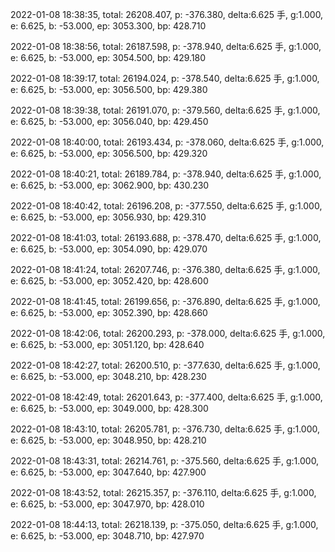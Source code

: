 2022-01-08 18:38:35, total: 26208.407, p: -376.380, delta:6.625 手, g:1.000, e: 6.625, b: -53.000, ep: 3053.300, bp: 428.710

2022-01-08 18:38:56, total: 26187.598, p: -378.940, delta:6.625 手, g:1.000, e: 6.625, b: -53.000, ep: 3054.500, bp: 429.180

2022-01-08 18:39:17, total: 26194.024, p: -378.540, delta:6.625 手, g:1.000, e: 6.625, b: -53.000, ep: 3056.500, bp: 429.380

2022-01-08 18:39:38, total: 26191.070, p: -379.560, delta:6.625 手, g:1.000, e: 6.625, b: -53.000, ep: 3056.040, bp: 429.450

2022-01-08 18:40:00, total: 26193.434, p: -378.060, delta:6.625 手, g:1.000, e: 6.625, b: -53.000, ep: 3056.500, bp: 429.320

2022-01-08 18:40:21, total: 26189.784, p: -378.940, delta:6.625 手, g:1.000, e: 6.625, b: -53.000, ep: 3062.900, bp: 430.230

2022-01-08 18:40:42, total: 26196.208, p: -377.550, delta:6.625 手, g:1.000, e: 6.625, b: -53.000, ep: 3056.930, bp: 429.310

2022-01-08 18:41:03, total: 26193.688, p: -378.470, delta:6.625 手, g:1.000, e: 6.625, b: -53.000, ep: 3054.090, bp: 429.070

2022-01-08 18:41:24, total: 26207.746, p: -376.380, delta:6.625 手, g:1.000, e: 6.625, b: -53.000, ep: 3052.420, bp: 428.600

2022-01-08 18:41:45, total: 26199.656, p: -376.890, delta:6.625 手, g:1.000, e: 6.625, b: -53.000, ep: 3052.390, bp: 428.660

2022-01-08 18:42:06, total: 26200.293, p: -378.000, delta:6.625 手, g:1.000, e: 6.625, b: -53.000, ep: 3051.120, bp: 428.640

2022-01-08 18:42:27, total: 26200.510, p: -377.630, delta:6.625 手, g:1.000, e: 6.625, b: -53.000, ep: 3048.210, bp: 428.230

2022-01-08 18:42:49, total: 26201.643, p: -377.400, delta:6.625 手, g:1.000, e: 6.625, b: -53.000, ep: 3049.000, bp: 428.300

2022-01-08 18:43:10, total: 26205.781, p: -376.730, delta:6.625 手, g:1.000, e: 6.625, b: -53.000, ep: 3048.950, bp: 428.210

2022-01-08 18:43:31, total: 26214.761, p: -375.560, delta:6.625 手, g:1.000, e: 6.625, b: -53.000, ep: 3047.640, bp: 427.900

2022-01-08 18:43:52, total: 26215.357, p: -376.110, delta:6.625 手, g:1.000, e: 6.625, b: -53.000, ep: 3047.970, bp: 428.010

2022-01-08 18:44:13, total: 26218.139, p: -375.050, delta:6.625 手, g:1.000, e: 6.625, b: -53.000, ep: 3048.710, bp: 427.970